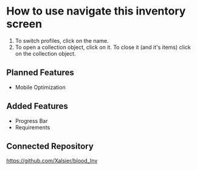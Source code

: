 # How to use navigate this inventory screen

1. To switch profiles, click on the name.
2. To open a collection object, click on it. To close it (and it's items) click on the collection object.

## Planned Features

- Mobile Optimization

## Added Features

+ Progress Bar
+ Requirements

## Connected Repository

https://github.com/Xalsier/blood_Inv

